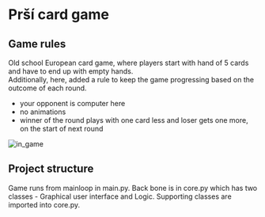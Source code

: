 # Prší card game

## Game rules
Old school European card game, where players start with hand of 5 cards and have to end up with empty hands.  
Additionally, here, added a rule to keep the game progressing based on the outcome of each round.

- your opponent is computer here
- no animations
- winner of the round plays with one card less and loser gets one more, on the start of next round

![in_game](https://user-images.githubusercontent.com/97543348/149820562-07bb87a7-8931-4b61-b147-2d49079a95ce.jpg)

## Project structure
Game runs from mainloop in main.py. Back bone is in core.py which has two classes - Graphical user interface and Logic. Supporting classes are imported into core.py.

